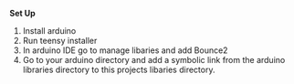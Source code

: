 **Set Up**

1. Install arduino
2. Run teensy installer
3. In arduino IDE go to manage libaries and add Bounce2
4. Go to your arduino directory and add a symbolic link from the arduino libraries directory to this projects libaries directory.
